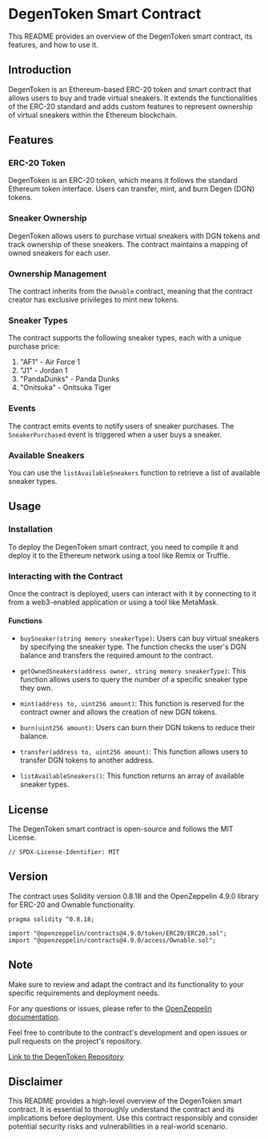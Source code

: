 # DegenToken Smart Contract

This README provides an overview of the DegenToken smart contract, its features, and how to use it.

## Introduction

DegenToken is an Ethereum-based ERC-20 token and smart contract that allows users to buy and trade virtual sneakers. It extends the functionalities of the ERC-20 standard and adds custom features to represent ownership of virtual sneakers within the Ethereum blockchain.

## Features

### ERC-20 Token

DegenToken is an ERC-20 token, which means it follows the standard Ethereum token interface. Users can transfer, mint, and burn Degen (DGN) tokens.

### Sneaker Ownership

DegenToken allows users to purchase virtual sneakers with DGN tokens and track ownership of these sneakers. The contract maintains a mapping of owned sneakers for each user.

### Ownership Management

The contract inherits from the `Ownable` contract, meaning that the contract creator has exclusive privileges to mint new tokens.

### Sneaker Types

The contract supports the following sneaker types, each with a unique purchase price:
1. "AF1" - Air Force 1
2. "J1" - Jordan 1
3. "PandaDunks" - Panda Dunks
4. "Onitsuka" - Onitsuka Tiger

### Events

The contract emits events to notify users of sneaker purchases. The `SneakerPurchased` event is triggered when a user buys a sneaker.

### Available Sneakers

You can use the `listAvailableSneakers` function to retrieve a list of available sneaker types.

## Usage

### Installation

To deploy the DegenToken smart contract, you need to compile it and deploy it to the Ethereum network using a tool like Remix or Truffle.

### Interacting with the Contract

Once the contract is deployed, users can interact with it by connecting to it from a web3-enabled application or using a tool like MetaMask.

#### Functions

- `buySneaker(string memory sneakerType)`: Users can buy virtual sneakers by specifying the sneaker type. The function checks the user's DGN balance and transfers the required amount to the contract.

- `getOwnedSneakers(address owner, string memory sneakerType)`: This function allows users to query the number of a specific sneaker type they own.

- `mint(address to, uint256 amount)`: This function is reserved for the contract owner and allows the creation of new DGN tokens.

- `burn(uint256 amount)`: Users can burn their DGN tokens to reduce their balance.

- `transfer(address to, uint256 amount)`: This function allows users to transfer DGN tokens to another address.

- `listAvailableSneakers()`: This function returns an array of available sneaker types.

## License

The DegenToken smart contract is open-source and follows the MIT License.

```solidity
// SPDX-License-Identifier: MIT
```

## Version

The contract uses Solidity version 0.8.18 and the OpenZeppelin 4.9.0 library for ERC-20 and Ownable functionality.

```solidity
pragma solidity ^0.8.18;

import "@openzeppelin/contracts@4.9.0/token/ERC20/ERC20.sol";
import "@openzeppelin/contracts@4.9.0/access/Ownable.sol";
```

## Note

Make sure to review and adapt the contract and its functionality to your specific requirements and deployment needs.

For any questions or issues, please refer to the [OpenZeppelin documentation](https://docs.openzeppelin.com/contracts/4.x/).

Feel free to contribute to the contract's development and open issues or pull requests on the project's repository.

[Link to the DegenToken Repository](https://github.com/your/repo)

## Disclaimer

This README provides a high-level overview of the DegenToken smart contract. It is essential to thoroughly understand the contract and its implications before deployment. Use this contract responsibly and consider potential security risks and vulnerabilities in a real-world scenario.
